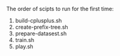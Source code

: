 The order of scipts to run for the first time:

1. build-cplusplus.sh  
2. create-prefix-tree.sh  
3. prepare-datasest.sh
4. train.sh
5. play.sh  
